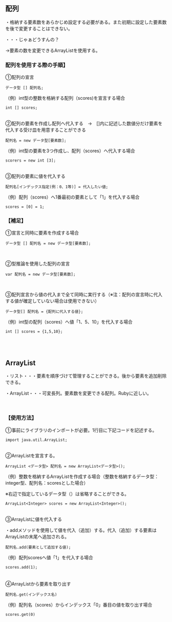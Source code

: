 ## 配列
・格納する要素数をあらかじめ設定する必要がある。また初期に設定した要素数を後で変更することはできない。

・・・じゃぁどうすんの？

→要素の数を変更できるArrayListを使用する。

### 配列を使用する際の手順】

①配列の宣言

```
データ型 [] 配列名;
```

（例）int型の整数を格納する配列（scores)を宣言する場合

```
int [] scores;
```
</br>
②配列の要素を作成し配列へ代入する　→　[]内に記述した数値分だけ要素を代入する受け皿を用意することができる

```
配列名 = new データ型[要素数];
```

（例）int型の要素を3つ作成し、配列（scores）へ代入する場合

```
scorers = new int [3];
```

</br>
③配列の要素に値を代入する

```
配列名[インデックス指定(例：0、1等)] = 代入したい値;
```

（例）配列（scores）へ1番最初の要素として「1」を代入する場合

```
scores = [0] = 1;
```

### 【補足】

①宣言と同時に要素を作成する場合

```
データ型 [] 配列名 = new データ型[要素数];
```
</br>

②型推論を使用した配列の宣言

```
var 配列名 = new データ型[要素数];
```
</br>

③配列宣言から値の代入まで全て同時に実行する（※注：配列の宣言時に代入する値が確定していない場合は使用できない）

```
データ型[] 配列名 = {配列に代入する値};
```

（例）int型の配列（scores）へ値「1、5、10」を代入する場合

```
int [] scores = {1,5,10};
```
</br>
</br>

## ArrayList


・リスト・・・要素を順序づけて管理することができる。後から要素を追加削除できる。

・ArrayList・・・可変長列。要素数を変更できる配列。Rubyに近しい。

</br>

### 【使用方法】

①事前にライブラリのインポートが必要。1行目に下記コードを記述する。

```
import java.util.ArrayList;
```
</br>
②ArrayListを宣言する。

```
ArrayList <データ型> 配列名 = new ArrayList<データ型>();
```

（例）整数を格納するArrayListを作成する場合（整数を格納するデータ型：integer型、配列名：scoresとした場合）

※右辺で指定しているデータ型（<Integer>）は省略することができる。

```
ArrayList<Integer> scores = new ArrayList<Integer>();
```
</br>
③ArrayListに値を代入する

・addメソッドを使用して値を代入（追加）する。代入（追加）する要素はArrayListの末尾へ追加される。

```
配列名.add(要素として追加する値);
```

（例）配列scoresへ値「1」を代入する場合

```
scores.add(1);
```
　</br>
④ArrayListから要素を取り出す

```
配列名.get(インデックス名)
```

（例）配列名（scores）からインデックス「0」番目の値を取り出す場合

```
scores.get(0)
```


